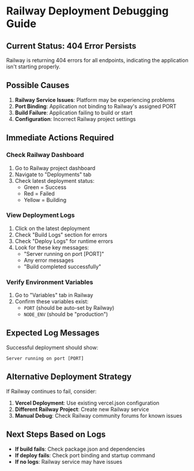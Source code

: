 # Railway Deployment Debugging Guide

## Current Status: 404 Error Persists
Railway is returning 404 errors for all endpoints, indicating the application isn't starting properly.

## Possible Causes
1. **Railway Service Issues**: Platform may be experiencing problems
2. **Port Binding**: Application not binding to Railway's assigned PORT
3. **Build Failure**: Application failing to build or start
4. **Configuration**: Incorrect Railway project settings

## Immediate Actions Required

### Check Railway Dashboard
1. Go to Railway project dashboard
2. Navigate to "Deployments" tab
3. Check latest deployment status:
   - Green = Success
   - Red = Failed
   - Yellow = Building

### View Deployment Logs
1. Click on the latest deployment
2. Check "Build Logs" section for errors
3. Check "Deploy Logs" for runtime errors
4. Look for these key messages:
   - "Server running on port [PORT]"
   - Any error messages
   - "Build completed successfully"

### Verify Environment Variables
1. Go to "Variables" tab in Railway
2. Confirm these variables exist:
   - `PORT` (should be auto-set by Railway)
   - `NODE_ENV` (should be "production")

## Expected Log Messages
Successful deployment should show:
```
Server running on port [PORT]
```

## Alternative Deployment Strategy
If Railway continues to fail, consider:
1. **Vercel Deployment**: Use existing vercel.json configuration
2. **Different Railway Project**: Create new Railway service
3. **Manual Debug**: Check Railway community forums for known issues

## Next Steps Based on Logs
- **If build fails**: Check package.json and dependencies
- **If deploy fails**: Check port binding and startup command
- **If no logs**: Railway service may have issues